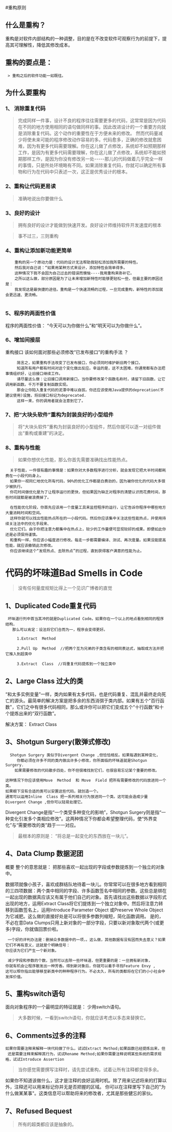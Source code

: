 #重构原则

## 什么是重构？

  重构是对软件内部结构的一种调整，目的是在不改变软件可观察行为的前提下，提高其可理解性，降低其修改成本。


## 重构的要点是：

     > 重构之后的软件功能一如既往。


## 为什么要重构
### 1、 消除重复代码
    


   > 完成同样一件事，设计不良的程序往往需要更多的代码，这常常是因为代码在不同的地方使用相同的语句做同样的事。因此改进设计的一个重要方向就是消除重复代码。这个动作的重要性在于方便未来的修改。
    然而代码量减少将使未来可能的程序修改动作容易的多。代码愈多，正确的修改就愈困难，因为有更多代码需要理解。你在这儿做了点修改，系统却不如预期那样工作，是因为有更多代码需要理解，你在这儿做了点修改，系统却不能如预期那样工作，是因为你没有修改另一处-----那儿的代码做着几乎完全一样的事情，只是所处环境略有不同。如果消除重复代码，你就可以确定所有事物和行为在代码中只表述一次，这正是优秀设计的根本。


### 2、重构让代码更易读

  > 准确地说出你要做什么


### 3、良好的设计

  > 拥有良好的设计才能做到快速开发。良好设计师维持软件开发速度的根本

  > 事不过三，三则重构


### 4、重构让添加新功能更简单

  ```
      重构的另一个原动力是：代码的设计无法帮助我轻松添加我所需要的特性。
      然后我对自己说：“如果用某种方式来设计，添加特性会简单得多。
      这种情况下我不会因为自己过去的错误而懊恼----我用重构来弥补它。
      之所以这么做，部分原因是为了让未来增加新特性时能够更轻松一些，但最主要的原因还是：
      我发现这是最快捷的途径。重构是一个快速流畅的过程，一旦完成重构，新特性的添加就会更迅速、更流畅。
     
  ```


### 5、程序的两面性价值

程序的两面性价值：  “今天可以为你做什么”和“明天可以为你做什么”。


### 6、增加间接层

 重构接口
   该如何面对那些必须修改“已发布接口”的重构手法 ？
 
  ```
       简言之，如果重构手法改变了已发布接口，你必须同时维护新旧两个接口，
       知道所有用户都有时间对这个变化做出反应。幸运的是，这不太困难，你通常都有办法把事情组织好，让旧接口继续工作。
       请尽量这么做：让旧接口调用新接口。当你要修改某个函数名称时，请留下旧函数，让它调用新函数。千万不要复制函数实现。
       那会让你陷入重复代码的泥潭中难以自拔。你还应该使用Java提供的deprecation(不建议使用)设施，将旧接口标记为deprecated.
       这样一来，你的调用者就会注意到它了。
  ```




### 7、把“大块头软件”重构为封装良好的小型组件
  
  > 将“大块头软件”重构为封装良好的小型组件，然后你就可以逐一对组件做出“重构或重建”的决定。
  



### 8、重构与性能

 > 如果你想优化性能，那么你首先需要准确找出性能热点。

  ```
    关于性能，一件很有趣的事情是：如果你对大多数程序进行分析，就会发现它把大半时间都耗费在一小段代码身上。
    如果你一视同仁地优化所有代码，90%的优化工作都是白费劲的，因为被你优化的代码大多很少被执行。
    你花时间做优化是为了让程序运行的更快，但如果因为缺乏对程序的清楚认识而花费时间，那些时间就都是被浪费掉了。

  ```

  ```
    在性能优化阶段，你首先应该用一个度量工具来监控程序的运行，让它告诉你程序中哪些地方大量消耗时间和空间。
    这样你就可以找出性能热点所在的一小段代码。然后你应该集中关注这些性能热点，并使用持续关注法中的优化手段来、
    优化它们。由于你把注意力都集中在热点上，较少的工作量便可显现较好的成果。即便如此你还是必须保持谨慎。
    和重构一样，你应该小幅度进行修改。每走一步都需要编译、测试、再次度量。如果没能提高性能，就应该撤销此次修改。
    你应该继续这个“发现热点、去除热点”的过程，直到获得客户满意的性能为止。
```


# 代码的坏味道Bad Smells in Code

  > 没有任何量度规矩比得上一个见识广博者的直觉




## 1、Duplicated Code重复代码
 ```
  坏味道行列中首当其冲的就是Duplicated Code。如果你在一个以上的地点看到相同的程序结构，
    那么可以肯定：设法将它们合而为一，程序会变得更好。

      1.Extract  Method

      2.Pull Up  Method  //把两个互为兄弟的子类含有的相同表达式，抽取成方法并把它推入到超类中
     
      3.Extract  Class  //将重复代码提炼到一个独立类中
```
## 2、Large  Class  过大的类

“和太多实例变量”一样，类内如果有太多代码，也是代码重复、混乱并最终走向死亡的源头。最简单的解决方案是把多余的东西消弭于类内部。如果有五个"百行函数"，它们之中有很多代码相同，那么或许你可以把它们变成五个“十行函数”和十个提炼出来的“双行函数”。

解决方案： Extract Class

## 3、Shotgun  Surgery(散弹式修改)

  ```
	Shotgun Surgery 类似于Divergent Change ,但恰恰相反。如果每遇到某种变化，
       你都必须在许多不同的类内做出许多小修改，你所面临的坏味道就是Shotgun Surgery.
      如果需要修改的代码散步四处，你不但很难找到它们，也很容易忘记某个重要的修改。
  
  这种情况下你应该使用Move  Method  和 Move  Field 把所有需要修改的代码放进同一个类。
 如果眼下没有合适的类可以安置这些代码，就创造一个。
 通常可以运用Inline  Class 把一系列相关行为放进同一个类。这可能会造成少量Divergent Change ,但你可以轻易处理它。
 ```

  Divergent Change是指“一个类受多种变化的影响”，Shotgun Surgery则是指“一种变化引发多个类相应修改”。这两种情况下你都会希望整理代码，使“外界变化”与“需要修改的类”趋于一一对应。

> 最根本的原则是： “将总是一起变化的东西放在一块儿”。





## 4、Data Clump 数据泥团

概要
整个的意思就是：  把那些喜欢一起出现的字段或参数提炼到一个独立的对象中。



数据项就像小孩子，喜欢成群结队地待着一块儿。你常常可以在很多地方看到相同的三四项数据：两个类中相同的字段、许多函数签名中相同的参数。这些总是绑在一起出现的数据真应该又有属于他们自己的对象。首先请找出这些数据以字段形式出现的地方，运用Extract Class将它们提炼到一个独立对象中。然后将注意力转移到函数签名上，运用Introduce Parameter Object 或Preserve Whole Object 为它减肥。这么做的直接好处是可以将很多参数列缩短，简化函数调用。 是的，不必在意Data  Clumps只用上新对象的一部分字段，只要以新对象取代两个(或更多)字段，你就值回票价啦。


  ```
   一个好的评判办法是：删掉众多数据中的一项，。这么做，其他数据有没有因而失去意义？如果它们不再有意义，这就是个明确信号：
你应该为它们产生一个新对象。

   减少字段和参数的个数，当然可以去除一些坏味道，但更重要的是：一旦拥有新对象，
你就有机会让程序散发出一种芳香。得到新对象后，你就可以着手寻找Feature Envy ,
这可以帮你指出能够移至新类中的种种程序行为。不必太久，所有的类都将在它们的小小社会中发挥价值。
  
```

## 5、重构switch语句

面向对象程序的一个最明显的特征就是： 少用switch语句。

  
> 大多数时候，一看到switch语句，你就应该考虑以多态来替换它。
  

## 6、Comments过多的注释

```
如果你需要注释来解释一块代码做了什么，试试Extract Method;如果函数已经提炼出来，但
 还是需要注释来解释其行为，试试Rename Method;如果你需要注释说明某些系统的需求规格，试试Introduce Assertion
```


> 当你感觉需要撰写注释时，请先尝试重构，试着让所有注释都变得多余。


  如果你不知道该做什么，这才是注释的良好运用时机。除了用来记述将来的打算以外，注释还可以用来标记你并无是否把握的区域。
  你可以在注释里写下自己的"为什么做某某事"。这类信息可以帮助将来的修改者，尤其是那些健忘的家伙。


## 7、Refused  Bequest

 > 所有的超类都应该是抽象的。
